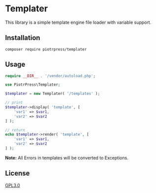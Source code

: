 # Templater

This library is a simple template engine file loader with variable support.

## Installation

```console
composer require piotrpress/templater
```

## Usage

```php
require __DIR__ . '/vendor/autoload.php';

use PiotrPress\Templater;

$templater = new Templater( '/templates' );

// print
$templater->display( 'template', [
    'var1' => $var1,
    'var2' => $var2
] );

// return
echo $templater->render( 'template', [
    'var1' => $var1,
    'var2' => $var2
] );
```

**Note:** All Errors in templates will be converted to Exceptions.

## License

[GPL3.0](license.txt)